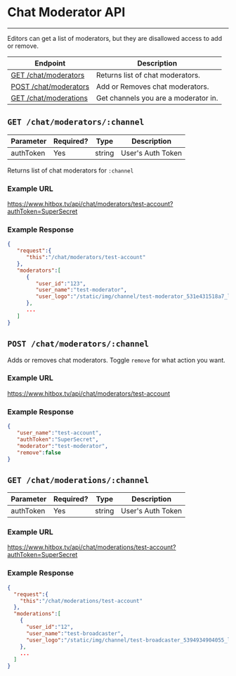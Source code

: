 # Chat Moderator API
***

Editors can get a list of moderators, but they are disallowed access to add or remove.

| Endpoint | Description |
| ---- | --------------- |
| [GET /chat/moderators](/chat/moderators.md#get-chatmoderatorschannel) | Returns list of chat moderators. |
| [POST /chat/moderators](/chat/moderators.md#post-chatmoderatorschannel) | Add or Removes chat moderators. |
| [GET /chat/moderations](/chat/moderators.md#get-chatmoderationschannel) | Get channels you are a moderator in. |

## `GET /chat/moderators/:channel`

| Parameter | Required? | Type | Description |
| --- | --- | --- | --- |
| authToken | Yes | string | User's Auth Token |

Returns list of chat moderators for `:channel`

### Example URL

https://www.hitbox.tv/api/chat/moderators/test-account?authToken=SuperSecret

### Example Response 

```json
{
   "request":{
      "this":"/chat/moderators/test-account"
   },
   "moderators":[
      {
         "user_id":"123",
         "user_name":"test-moderator",
         "user_logo":"/static/img/channel/test-moderator_531e431518a7_large.png"
      },
      ...
   ]
}
```

## `POST /chat/moderators/:channel`

Adds or removes chat moderators. Toggle `remove` for what action you want.

### Example URL

https://www.hitbox.tv/api/chat/moderators/test-account

### Example Response 


```json
{
   "user_name":"test-account",
   "authToken":"SuperSecret",
   "moderator":"test-moderator",
   "remove":false
}
```

## `GET /chat/moderations/:channel`

| Parameter | Required? | Type | Description |
| --- | --- | --- | --- |
| authToken | Yes | string | User's Auth Token |

### Example URL

https://www.hitbox.tv/api/chat/moderations/test-account?authToken=SuperSecret

### Example Response

```json
{
  "request":{
    "this":"/chat/moderations/test-account"
  },
  "moderations":[
    {
      "user_id":"12",
      "user_name":"test-broadcaster",
      "user_logo":"/static/img/channel/test-broadcaster_5394934904055_large.jpg"
    },
    ...
  ]
}
```
